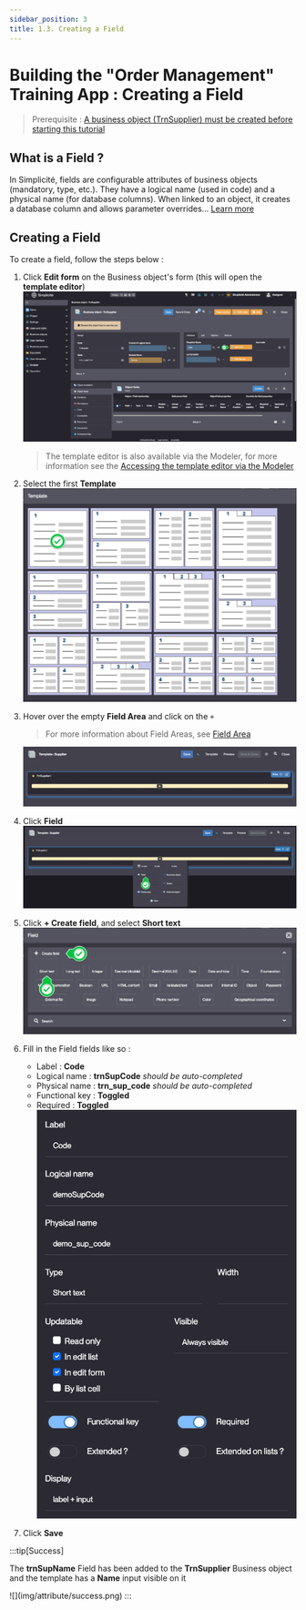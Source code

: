 ```yaml
---
sidebar_position: 3
title: 1.3. Creating a Field
---
```


# Building the "Order Management" Training App : Creating a Field

> Prerequisite : [A business object (TrnSupplier) must be created before starting this tutorial](/tutorial/getting-started/object)

## What is a Field ?

In Simplicité, fields are configurable attributes of business objects (mandatory, type, etc.). They have a logical name (used in code) and a physical name (for database columns). When linked to an object, it creates a database column and allows parameter overrides... [Learn more](/make/businessobjects/fields)

## Creating a Field

To create a field, follow the steps below :

1. Click **Edit form** on the Business object's form (this will open the **template editor**)  
    ![](img/attribute/edit-form.png)
	> The template editor is also available via the Modeler, for more information see the [Accessing the template editor via the Modeler](/make/businessobjects/business-objects#creation-assistant-via-the-modeler)
2. Select the first **Template**    
    ![](img/attribute/template.png)
3. Hover over the empty **Field Area** and click on the `+`
    > For more information about Field Areas, see [Field Area](/make/userinterface/templating/fields-areas)

    ![](img/attribute/field-area.png)
    
4. Click **Field**  
    ![](img/attribute/add-field.png)
5. Click **+ Create field**, and select **Short text**  
    ![](img/attribute/short-text.png)
6. Fill in the Field fields like so :
    - Label : **Code**
    - Logical name : **trnSupCode** *should be auto-completed* 
    - Physical name : **trn_sup_code** *should be auto-completed*
    - Functional key : **Toggled**
    - Required : **Toggled**  
        ![](img/attribute/create-field.png)
7. Click **Save**

:::tip[Success]
  <p>The <b>trnSupName</b> Field has been added to the <b>TrnSupplier</b> Business object and the template has a <b>Name</b> input visible on it</p>
    ![](img/attribute/success.png)
:::